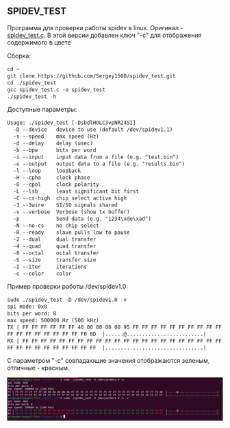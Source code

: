 ## SPIDEV_TEST

Программа для проверки работы spidev в linux. Оригинал - [spidev_test.c](https://github.com/torvalds/linux/blob/master/tools/spi/spidev_test.c). В этой версии добавлен ключ "-c" для отображения содержимого в цвете

Сборка:

```
cd ~
git clone https://github.com/Sergey1560/spidev_test.git
cd ./spidev_test
gcc spidev_test.c -o spidev_test
./spidev_test -h
```

Доступные параметры:

```
Usage: ./spidev_test [-DsbdlHOLC3vpNR24SI]
  -D --device   device to use (default /dev/spidev1.1)
  -s --speed    max speed (Hz)
  -d --delay    delay (usec)
  -b --bpw      bits per word
  -i --input    input data from a file (e.g. "test.bin")
  -o --output   output data to a file (e.g. "results.bin")
  -l --loop     loopback
  -H --cpha     clock phase
  -O --cpol     clock polarity
  -L --lsb      least significant bit first
  -C --cs-high  chip select active high
  -3 --3wire    SI/SO signals shared
  -v --verbose  Verbose (show tx buffer)
  -p            Send data (e.g. "1234\xde\xad")
  -N --no-cs    no chip select
  -R --ready    slave pulls low to pause
  -2 --dual     dual transfer
  -4 --quad     quad transfer
  -8 --octal    octal transfer
  -S --size     transfer size
  -I --iter     iterations
  -c --color    color
```

Пример проверки работы /dev/spidev1.0:

```
sudo ./spidev_test -D /dev/spidev1.0 -v
spi mode: 0x0
bits per word: 8
max speed: 500000 Hz (500 kHz)
TX | FF FF FF FF FF FF 40 00 00 00 00 95 FF FF FF FF FF FF FF FF FF FF FF FF FF FF FF FF FF FF F0 0D  |......@.........................|
RX | FF FF FF FF FF FF FF FF FF FF FF FF FF FF FF FF FF FF FF FF FF FF FF FF FF FF FF FF FF FF FF FF  |................................|
```

С параметром "-c" совпадающие значения отображаются зеленым, отличные - красным.

![Color](./color.png)

